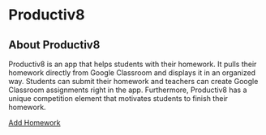# Productiv8

## About Productiv8

Productiv8 is an app that helps students with their homework. It pulls their homework directly from Google Classroom and displays it in an organized way. Students can submit their homework and teachers can create Google Classroom assignments right in the app. Furthermore, Productiv8 has a unique competition element that motivates students to finish their homework. 

[Add Homework](https://github.com/RosalieWessels/Productiv8/blob/master/Screenshots/AddHw_Screen.png)
